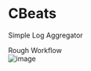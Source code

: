 # CBeats

Simple Log Aggregator

Rough Workflow  
![image](https://github.com/user-attachments/assets/861e76d8-f997-4a6f-97da-76bd96e78574)
